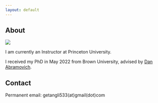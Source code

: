 ```yaml
---
layout: default
---
```


## About

<img class="profile-picture" src="tangli.jpg">

I am currently an Instructor at Princeton University. 

I received my PhD in May 2022 from Brown University, advised by [Dan Abramovich](http://www.math.brown.edu/dabramov/).

## Contact

Permanent email: getangli533(at)gmail(dot)com




